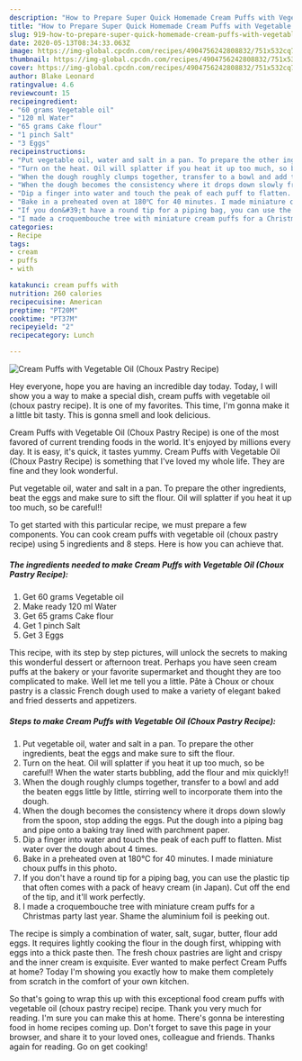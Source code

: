 ```yaml
---
description: "How to Prepare Super Quick Homemade Cream Puffs with Vegetable Oil (Choux Pastry Recipe)"
title: "How to Prepare Super Quick Homemade Cream Puffs with Vegetable Oil (Choux Pastry Recipe)"
slug: 919-how-to-prepare-super-quick-homemade-cream-puffs-with-vegetable-oil-choux-pastry-recipe
date: 2020-05-13T08:34:33.063Z
image: https://img-global.cpcdn.com/recipes/4904756242808832/751x532cq70/cream-puffs-with-vegetable-oil-choux-pastry-recipe-recipe-main-photo.jpg
thumbnail: https://img-global.cpcdn.com/recipes/4904756242808832/751x532cq70/cream-puffs-with-vegetable-oil-choux-pastry-recipe-recipe-main-photo.jpg
cover: https://img-global.cpcdn.com/recipes/4904756242808832/751x532cq70/cream-puffs-with-vegetable-oil-choux-pastry-recipe-recipe-main-photo.jpg
author: Blake Leonard
ratingvalue: 4.6
reviewcount: 15
recipeingredient:
- "60 grams Vegetable oil"
- "120 ml Water"
- "65 grams Cake flour"
- "1 pinch Salt"
- "3 Eggs"
recipeinstructions:
- "Put vegetable oil, water and salt in a pan. To prepare the other ingredients, beat the eggs and make sure to sift the flour."
- "Turn on the heat. Oil will splatter if you heat it up too much, so be careful!! When the water starts bubbling, add the flour and mix quickly!!"
- "When the dough roughly clumps together, transfer to a bowl and add the beaten eggs little by little, stirring well to incorporate them into the dough."
- "When the dough becomes the consistency where it drops down slowly from the spoon, stop adding the eggs. Put the dough into a piping bag and pipe onto a baking tray lined with parchment paper."
- "Dip a finger into water and touch the peak of each puff to flatten. Mist water over the dough about 4 times."
- "Bake in a preheated oven at 180℃ for 40 minutes. I made miniature choux puffs in this photo."
- "If you don&#39;t have a round tip for a piping bag, you can use the plastic tip that often comes with a pack of heavy cream (in Japan). Cut off the end of the tip, and it&#39;ll work perfectly."
- "I made a croquembouche tree with miniature cream puffs for a Christmas party last year. Shame the aluminium foil is peeking out."
categories:
- Recipe
tags:
- cream
- puffs
- with

katakunci: cream puffs with 
nutrition: 260 calories
recipecuisine: American
preptime: "PT20M"
cooktime: "PT37M"
recipeyield: "2"
recipecategory: Lunch

---
```



![Cream Puffs with Vegetable Oil (Choux Pastry Recipe)](https://img-global.cpcdn.com/recipes/4904756242808832/751x532cq70/cream-puffs-with-vegetable-oil-choux-pastry-recipe-recipe-main-photo.jpg)

Hey everyone, hope you are having an incredible day today. Today, I will show you a way to make a special dish, cream puffs with vegetable oil (choux pastry recipe). It is one of my favorites. This time, I'm gonna make it a little bit tasty. This is gonna smell and look delicious.

Cream Puffs with Vegetable Oil (Choux Pastry Recipe) is one of the most favored of current trending foods in the world. It's enjoyed by millions every day. It is easy, it's quick, it tastes yummy. Cream Puffs with Vegetable Oil (Choux Pastry Recipe) is something that I've loved my whole life. They are fine and they look wonderful.

Put vegetable oil, water and salt in a pan. To prepare the other ingredients, beat the eggs and make sure to sift the flour. Oil will splatter if you heat it up too much, so be careful!!


To get started with this particular recipe, we must prepare a few components. You can cook cream puffs with vegetable oil (choux pastry recipe) using 5 ingredients and 8 steps. Here is how you can achieve that.

<!--inarticleads1-->

##### The ingredients needed to make Cream Puffs with Vegetable Oil (Choux Pastry Recipe):

1. Get 60 grams Vegetable oil
1. Make ready 120 ml Water
1. Get 65 grams Cake flour
1. Get 1 pinch Salt
1. Get 3 Eggs


This recipe, with its step by step pictures, will unlock the secrets to making this wonderful dessert or afternoon treat. Perhaps you have seen cream puffs at the bakery or your favorite supermarket and thought they are too complicated to make. Well let me tell you a little. Pâte à Choux or choux pastry is a classic French dough used to make a variety of elegant baked and fried desserts and appetizers. 

<!--inarticleads2-->

##### Steps to make Cream Puffs with Vegetable Oil (Choux Pastry Recipe):

1. Put vegetable oil, water and salt in a pan. To prepare the other ingredients, beat the eggs and make sure to sift the flour.
1. Turn on the heat. Oil will splatter if you heat it up too much, so be careful!! When the water starts bubbling, add the flour and mix quickly!!
1. When the dough roughly clumps together, transfer to a bowl and add the beaten eggs little by little, stirring well to incorporate them into the dough.
1. When the dough becomes the consistency where it drops down slowly from the spoon, stop adding the eggs. Put the dough into a piping bag and pipe onto a baking tray lined with parchment paper.
1. Dip a finger into water and touch the peak of each puff to flatten. Mist water over the dough about 4 times.
1. Bake in a preheated oven at 180℃ for 40 minutes. I made miniature choux puffs in this photo.
1. If you don&#39;t have a round tip for a piping bag, you can use the plastic tip that often comes with a pack of heavy cream (in Japan). Cut off the end of the tip, and it&#39;ll work perfectly.
1. I made a croquembouche tree with miniature cream puffs for a Christmas party last year. Shame the aluminium foil is peeking out.


The recipe is simply a combination of water, salt, sugar, butter, flour add eggs. It requires lightly cooking the flour in the dough first, whipping with eggs into a thick paste then. The fresh choux pastries are light and crispy and the inner cream is exquisite. Ever wanted to make perfect Cream Puffs at home? Today I&#39;m showing you exactly how to make them completely from scratch in the comfort of your own kitchen. 

So that's going to wrap this up with this exceptional food cream puffs with vegetable oil (choux pastry recipe) recipe. Thank you very much for reading. I'm sure you can make this at home. There's gonna be interesting food in home recipes coming up. Don't forget to save this page in your browser, and share it to your loved ones, colleague and friends. Thanks again for reading. Go on get cooking!
